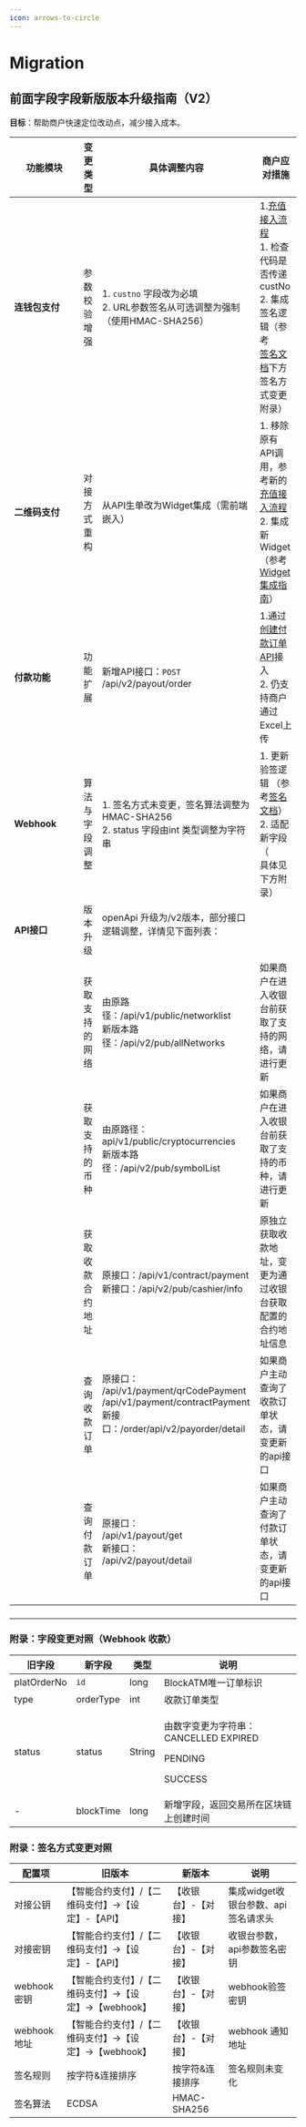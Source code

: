 ```yaml
---
icon: arrows-to-circle
---
```


# Migration

## 前面字段字段新版版本升级指南（V2）

**目标**：帮助商户快速定位改动点，减少接入成本。





<table><thead><tr><th width="105.78790283203125">功能模块</th><th>变更类型</th><th>具体调整内容</th><th>商户应对措施</th></tr></thead><tbody><tr><td><strong>连钱包支付</strong></td><td>参数校验增强</td><td>1. <code>custno</code> 字段改为必填<br>2. URL参数签名从可选调整为强制（使用HMAC-SHA256）<br></td><td>1.<a href="../quick-start/deposit-service.md">充值接入流程</a><br>1. 检查代码是否传递custNo<br>2. 集成签名逻辑（参考<br><a href="../cashier/can-shu-qian-ming.md">签名文档</a>下方签名方式变更附录）</td></tr><tr><td><strong>二维码支付</strong></td><td>对接方式重构</td><td>从API生单改为Widget集成（需前端嵌入）</td><td>1. 移除原有API调用，参考新的<a href="../quick-start/deposit-service.md">充值接入流程</a><br>2. 集成新Widget（参考<br><a href="../cashier/widget-start.md">Widget集成指南</a>）<br></td></tr><tr><td><strong>付款功能</strong></td><td>功能扩展</td><td>新增API接口：<code>POST</code> /api/v2/payout/order</td><td>1.通过<a href="../open-api/payout-data/create-payout-order.md">创建付款订单API</a>接入<br>2. 仍支持商户通过Excel上传</td></tr><tr><td><strong>Webhook</strong></td><td>算法与字段调整</td><td>1. 签名方式未变更，签名算法调整为HMAC-SHA256<br>2. status 字段由int 类型调整为字符串<br></td><td>1. 更新验签逻辑 （参考<a href="../webhook/signing.md">签名文档</a>）<br>2. 适配新字段（<br>具体见下方附录）</td></tr><tr><td><strong>API接口</strong></td><td>版本升级</td><td>openApi 升级为/v2版本，部分接口逻辑调整，详情见下面列表：<br><br></td><td></td></tr><tr><td></td><td>获取支持的网络</td><td>由原路径：/api/v1/public/networklist<br>新版本路径：/api/v2/pub/allNetworks<br></td><td>如果商户在进入收银台前获取了支持的网络，请进行更新</td></tr><tr><td></td><td>获取支持的币种</td><td>由原路径：api/v1/public/cryptocurrencies<br>新版本路径：/api/v2/pub/symbolList<br></td><td>如果商户在进入收银台前获取了支持的币种，请进行更新</td></tr><tr><td></td><td>获取收款合约地址</td><td>原接口：/api/v1/contract/payment<br>新接口：/api/v2/pub/cashier/info<br></td><td>原独立获取收款地址，变更为通过收银台获取配置的合约地址信息</td></tr><tr><td></td><td>查询收款订单</td><td>原接口：<br>/api/v1/payment/qrCodePayment<br>/api/v1/payment/contractPayment<br>新接口：/order/api/v2/payorder/detail<br><br><br></td><td>如果商户主动查询了收款订单状态，请变更新的api接口</td></tr><tr><td></td><td>查询付款订单</td><td>原接口：<br>/api/v1/payout/get<br>新接口：<br>/api/v2/payout/detail<br></td><td>如果商户主动查询了付款订单状态，请变更新的api接口</td></tr></tbody></table>

###



***

### 附录：字段变更对照（Webhook 收款）

| 旧字段         | 新字段       | 类型     | 说明                                                                 |
| ----------- | --------- | ------ | ------------------------------------------------------------------ |
| platOrderNo | `id`      | long   | BlockATM唯一订单标识                                                     |
| type        | orderType | int    | 收款订单类型                                                             |
| status      | status    | String | <p>由数字变更为字符串：<br>CANCELLED EXPIRED</p><p>PENDING</p><p>SUCCESS</p> |
| -           | blockTime | long   | 新增字段，返回交易所在区块链上创建时间                                                |



### 附录：签名方式变更对照

| 配置项        | 旧版本                               | 新版本         | 说明                     |
| ---------- | --------------------------------- | ----------- | ---------------------- |
| 对接公钥       | 【智能合约支付】/【二维码支付】->【设定】-【API】      | 【收银台】-【对接】  | 集成widget收银台参数、api签名请求头 |
| 对接密钥       | 【智能合约支付】/【二维码支付】->【设定】-【API】      | 【收银台】-【对接】  | 收银台参数，api参数签名密钥        |
| webhook密钥  | 【智能合约支付】/【二维码支付】->【设定】->【webhook】 | 【收银台】-【对接】  | webhook验签密钥            |
| webhook 地址 | 【智能合约支付】/【二维码支付】->【设定】->【webhook】 | 【收银台】-【对接】  | webhook 通知地址           |
| 签名规则       | 按字符&连接排序                          | 按字符&连接排序    | 签名规则未变化                |
| 签名算法       | ECDSA                             | HMAC-SHA256 |                        |



